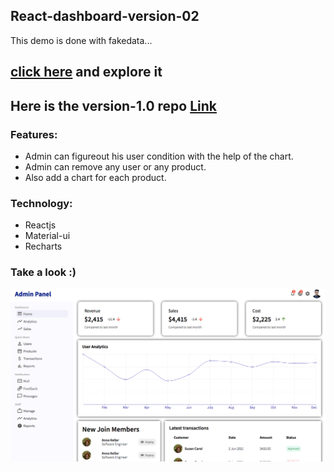 ## React-dashboard-version-02
This demo is done with fakedata...
## [click here](https://sh-dashboard-v2.netlify.app/) and explore it
## Here is the version-1.0 repo [Link](https://github.com/ShahinurAlamBhuiyan/react-dashboard-v1)

### Features: 
+ Admin can figureout his user condition with the help of the chart.
+ Admin can remove any user or any product.
+ Also add a chart for each product.

### Technology: 
+ Reactjs
+ Material-ui
+ Recharts

### Take a look :)
![site_SS](public/siteSSS.png)
